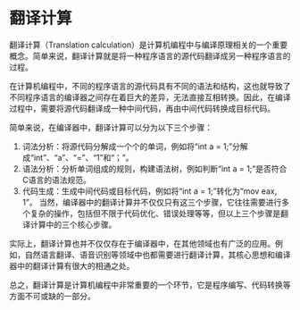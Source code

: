 # 翻译计算
翻译计算（Translation calculation）是计算机编程中与编译原理相关的一个重要概念。简单来说，翻译计算就是将一种程序语言的源代码翻译成另一种程序语言的过程。

在计算机编程中，不同的程序语言的源代码具有不同的语法和结构，这也就导致了不同程序语言的编译器之间存在着巨大的差异，无法直接互相转换。因此，在编译过程中，需要将源代码翻译成一种中间代码，再由中间代码转换成目标代码。

简单来说，在编译器中，翻译计算可以分为以下三个步骤：

1. 词法分析：将源代码分解成一个个的单词，例如将“int a = 1;”分解成“int”、“a”、“=”、“1”和“；”。
2. 语法分析：分析单词组成的规则，构建语法树，例如判断“int a = 1;”是否符合C语言的语法规范。
3. 代码生成：生成中间代码或目标代码，例如将“int a = 1;”转化为“mov eax, 1”。
当然，编译器中的翻译计算并不仅仅只有这三个步骤，它往往需要进行多个复杂的操作，包括但不限于代码优化、错误处理等等，但以上三个步骤是翻译计算中的三个核心步骤。

实际上，翻译计算也并不仅仅存在于编译器中，在其他领域也有广泛的应用。例如，自然语言翻译、语音识别等领域中也都需要进行翻译计算，其核心思想和编译器中的翻译计算有很大的相通之处。

总之，翻译计算是计算机编程中非常重要的一个环节，它是程序编写、代码转换等方面不可或缺的一部分。